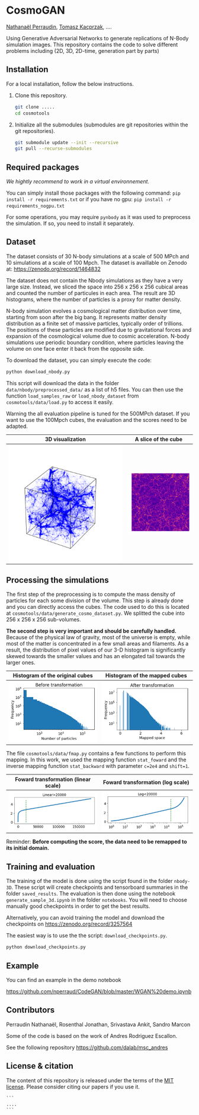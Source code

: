 # CosmoGAN

[Nathanaël Perraudin][nath], [Tomasz Kacprzak][tomek], ....

[nath]: https://perraudin.info
[tomek]: http://www.ipa.phys.ethz.ch/people/person-detail.MjEyNzM5.TGlzdC82NjQsNTkxMDczNDQw.html

Using Generative Adversarial Networks to generate replications of N-Body simulation images. This repository contains the code to solve different problems including (2D, 3D, 2D-time, generation part by parts)

## Installation

For a local installation, follow the below instructions.

1. Clone this repository.
   ```sh
   git clone .....
   cd cosmotools
   ```
2. Initialize all the submodules (submodules are git repositories within the git repositories).
	```sh
	git submodule update --init --recursive
	git pull --recurse-submodules
	```


## Required packages

*We hightly recommend to work in a virtual environnement.*

You can simply install those packages with the following command:
	```
	pip install -r requirements.txt
	```
or if you have no gpu:
	```
	pip install -r requirements_nogpu.txt
	```

For some operations, you may require `pynbody` as it was used to preprocess the simulation. If so, you need to install it separately.

## Dataset

The dataset consists of 30 N-body simulations at a scale of 500 MPch and 10 simulations at a scale of 100 Mpch. The dataset is availlable on Zenodo at: 
https://zenodo.org/record/1464832

The dataset does not contain the Nbody simulations as they have a very large size. Instead, we sliced the space into 256 x 256 x 256 cubical areas and counted the number of particules in each area. The result are 3D histograms, where the number of particles is a proxy for matter density.

N-body simulation evolves a cosmological matter distribution over time, starting from soon after the big bang.
It represents matter density distribution as a finite set of massive particles, typically order of trillions.
The positions of these particles are modified due to gravitational forces and expansion of the cosmological volume due to cosmic acceleration.
N-body simulations use periodic boundary condition, where particles leaving the volume on one face enter it back from the opposite side.

To download the dataset, you can simply execute the code:
```sh
python download_nbody.py
```

This script will download the data in the folder `data/nbody/preprocessed_data/` as a list of h5 files. You can then use the function `load_samples_raw` or `load_nbody_dataset` from `cosmotools/data/load.py` to access it easily.

Warning the all evaluation pipeline is tuned for the 500MPch dataset. If you want to use the 100Mpch cubes, the evaluation and the scores need to be adapted.

3D visualization           |  A slice of the cube
:-------------------------:|:-------------------------:
![](images/particle_in_space.png "3D visualization" )  |  ![](images/slice.png "A slice of the cube")



## Processing the simulations

The first step of the preprocessing is to compute the mass density of particles for each some division of the volume. This step is already done and you can directly access the cubes. The code used to do this is located at `cosmotools/data/generate_cosmo_dataset.py`. We splitted the cube into 256 x 256 x 256 sub-volumes.

**The second step is very important and should be carefully handled.** 
Because of the physical law of gravity, most of the universe is empty, while most of the matter is concentrated in a few small areas and filaments.
As a result, the distribution of pixel values of our 3-D histogram is significantly skewed towards the smaller values and has an elongated tail towards the larger ones. 
 
Histogram of the original cubes          |  Histogram of the mapped cubes
:-------------------------:|:-------------------------:
![](images/hist_raw.png "Histogram of the original cubes") | ![](images/hist_trans.png "Histogram of the mapped cubes")

The file `cosmotools/data/fmap.py` contains a few functions to perform this mapping. In this work, we used the mapping function `stat_foward` and the inverse mapping function `stat_backward` with parameter `c=2e4` and `shift=1`. 

Foward transformation (linear scale)         |  Foward transformation (log scale)    
:-------------------------:|:-------------------------:
![](images/trans_linear.png "Histogram of the original cubes") | ![](images/trans_log.png "Histogram of the mapped cubes")

Reminder: **Before computing the score, the data need to be remapped to its initial domain.**


## Training and evaluation
The training of the model is done using the script found in the folder `nbody-3D`. These script will create checkpoints and tensorboard summaries in the folder `saved_results`. The evaluation is then done using the notebook `generate_sample_3d.ipynb` in the folder `notebooks`. You will need to choose manually good checkpoints in order to get the best results.

Alternatively, you can avoid training the model and download the checkpoints on https://zenodo.org/record/3257564

The easiest way is to use the the script: `download_checkpoints.py`.
```sh
python download_checkpoints.py
```

## Example
You can find an example in the demo notebook

https://github.com/nperraud/CodeGAN/blob/master/WGAN%20demo.ipynb


## Contributors

Perraudin Nathanaël, Rosenthal Jonathan, Srivastava Ankit, Sandro Marcon

Some of the code is based on the work of Andres Rodriguez Escallon.

See the following repository https://github.com/dalab/msc_andres

## License & citation

The content of this repository is released under the terms of the [MIT license](LICENCE.txt).
Please consider citing our papers if you use it.

	```
	....
	```



